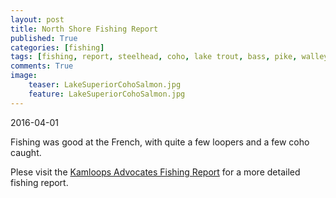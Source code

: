 ```yaml
---
layout: post
title: North Shore Fishing Report
published: True
categories: [fishing]
tags: [fishing, report, steelhead, coho, lake trout, bass, pike, walleye, perch, crappie]
comments: True
image:
    teaser: LakeSuperiorCohoSalmon.jpg
    feature: LakeSuperiorCohoSalmon.jpg
---
```


2016-04-01

Fishing was good at the French, with quite a few loopers and a few coho caught.

Plese visit the [Kamloops Advocates Fishing Report](http://www.kamloopsadvocates.org/fishing-reports.html) for a more detailed fishing report.
